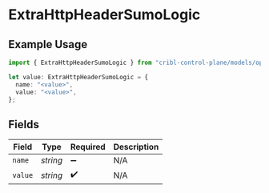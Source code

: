 # ExtraHttpHeaderSumoLogic

## Example Usage

```typescript
import { ExtraHttpHeaderSumoLogic } from "cribl-control-plane/models/operations";

let value: ExtraHttpHeaderSumoLogic = {
  name: "<value>",
  value: "<value>",
};
```

## Fields

| Field              | Type               | Required           | Description        |
| ------------------ | ------------------ | ------------------ | ------------------ |
| `name`             | *string*           | :heavy_minus_sign: | N/A                |
| `value`            | *string*           | :heavy_check_mark: | N/A                |